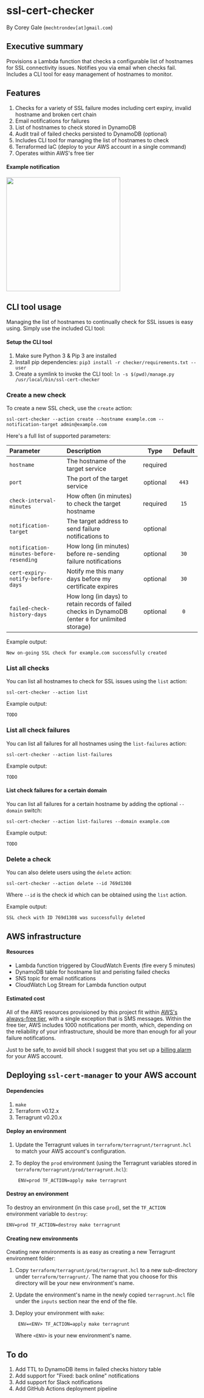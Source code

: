 # ssl-cert-checker

By Corey Gale (`mechtrondev[at]gmail.com`)

## Executive summary

Provisions a Lambda function that checks a configurable list of hostnames for SSL connectivity issues. Notifies you via email when checks fail. Includes a CLI tool for easy management of hostnames to monitor.

## Features

1. Checks for a variety of SSL failure modes including cert expiry, invalid hostname and broken cert chain
1. Email notifications for failures
1. List of hostnames to check stored in DynamoDB
1. Audit trail of failed checks persisted to DynamoDB (optional)
1. Includes CLI tool for managing the list of hostnames to check
1. Terraformed IaC (deploy to your AWS account in a single command)
1. Operates within AWS's free tier

#### Example notification

<img src="img/example_notification.jpg" width="300">

## CLI tool usage

Managing the list of hostnames to continually check for SSL issues is easy using. Simply use the included CLI tool:

#### Setup the CLI tool

1. Make sure Python 3 & Pip 3 are installed
1. Install pip dependencies: `pip3 install -r checker/requirements.txt --user`
1. Create a symlink to invoke the CLI tool: `ln -s $(pwd)/manage.py /usr/local/bin/ssl-cert-checker`

### Create a new check

To create a new SSL check, use the `create` action:

	ssl-cert-checker --action create --hostname example.com --notification-target admin@example.com

Here's a full list of supported parameters:

| Parameter     | Description   | Type | Default |
| :------------ |:--------------|:----:|:-------:|
| `hostname` | The hostname of the target service | required | |
| `port` | The port of the target service | optional | `443` |
| `check-interval-minutes` | How often (in minutes) to check the target hostname | required | `15` |
| `notification-target` | The target address to send failure notifications to | optional | |
| `notification-minutes-before-resending` | How long (in minutes) before re-sending failure notifications | optional | `30` |
| `cert-expiry-notify-before-days` | Notify me this many days before my certificate expires | optional | `30` |
| `failed-check-history-days` | How long (in days) to retain records of failed checks in DynamoDB (enter `0` for unlimited storage) | optional | `0` |

Example output:
	
	New on-going SSL check for example.com successfully created

### List all checks

You can list all hostnames to check for SSL issues using the `list` action:

	ssl-cert-checker --action list

Example output:

```
TODO
```

### List all check failures

You can list all failures for all hostnames using the `list-failures` action:

	ssl-cert-checker --action list-failures

Example output:

```
TODO
```

#### List check failures for a certain domain

You can list all failures for a certain hostname by adding the optional `--domain` switch:

	ssl-cert-checker --action list-failures --domain example.com

Example output:

```
TODO
```

### Delete a check

You can also delete users using the `delete` action:

	ssl-cert-checker --action delete --id 769d1308

Where `--id` is the check id which can be obtained using the `list` action.

Example output:

	SSL check with ID 769d1308 was successfully deleted

## AWS infrastructure

#### Resources

- Lambda function triggered by CloudWatch Events (fire every 5 minutes)
- DynamoDB table for hostname list and peristing failed checks
- SNS topic for email notifications
- CloudWatch Log Stream for Lambda function output

#### Estimated cost

All of the AWS resources provisioned by this project fit within [AWS's always-free tier](https://aws.amazon.com/free/?all-free-tier.sort-by=item.additionalFields.SortRank&all-free-tier.sort-order=asc&awsf.Free%20Tier%20Types=tier%23always-free), with a single exception that is SMS messages. Within the free tier, AWS includes 1000 notifications per month, which, depending on the reliability of your infrastructure, should be more than enough for all your failure notifications.

Just to be safe, to avoid bill shock I suggest that you set up a [billing alarm](https://docs.aws.amazon.com/AmazonCloudWatch/latest/monitoring/monitor_estimated_charges_with_cloudwatch.html) for your AWS account.

## Deploying `ssl-cert-manager` to your AWS account

#### Dependencies

1. `make`
1. Terraform v0.12.x
1. Terragrunt v0.20.x

#### Deploy an environment

1. Update the Terragrunt values in `terraform/terragrunt/terragrunt.hcl` to match your AWS account's configuration.
1. To deploy the `prod` environment (using the Terragrunt variables stored in `terraform/terragrunt/prod/terragrunt.hcl`):

		ENV=prod TF_ACTION=apply make terragrunt

#### Destroy an environment

To destroy an environment (in this case `prod`), set the `TF_ACTION` environment variable to `destroy`:

	ENV=prod TF_ACTION=destroy make terragrunt

#### Creating new environments

Creating new environments is as easy as creating a new Terragrunt environment folder:

1. Copy `terraform/terragrunt/prod/terragrunt.hcl` to a new sub-directory under `terraform/terragrunt/`. The name that you choose for this directory will be your new environment's name.
1. Update the environment's name in the newly copied `terragrunt.hcl` file under the `inputs` section near the end of the file.
1. Deploy your environment with `make`:
		
		ENV=<ENV> TF_ACTION=apply make terragrunt
		
	Where `<ENV>` is your new environment's name.

## To do

1. Add TTL to DynamoDB items in failed checks history table
1. Add support for "Fixed: back online" notifications
1. Add support for Slack notifications
1. Add GitHub Actions deployment pipeline
